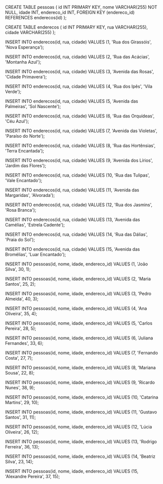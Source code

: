 CREATE TABLE pessoas (
    id INT PRIMARY KEY,
    nome VARCHAR(255) NOT NULL,
    idade INT,
    endereco_id INT,
    FOREIGN KEY (endereco_id) REFERENCES enderecos(id)
);

CREATE TABLE enderecos (
    id INT PRIMARY KEY,
    rua VARCHAR(255),
    cidade VARCHAR(255)
);

INSERT INTO enderecos(id, rua, cidade) VALUES (1, 'Rua dos Girassóis', 'Nova Esperança');

INSERT INTO enderecos(id, rua, cidade) VALUES (2, 'Rua das Acácias', 'Montanha Azul');

INSERT INTO enderecos(id, rua, cidade) VALUES (3, 'Avenida das Rosas', 'Cidade Primavera');

INSERT INTO enderecos(id, rua, cidade) VALUES (4, 'Rua dos Ipês', 'Vila Verde');

INSERT INTO enderecos(id, rua, cidade) VALUES (5, 'Avenida das Palmeiras', 'Sol Nascente');

INSERT INTO enderecos(id, rua, cidade) VALUES (6, 'Rua das Orquídeas', 'Céu Azul');

INSERT INTO enderecos(id, rua, cidade) VALUES (7, 'Avenida das Violetas', 'Paraíso do Norte');

INSERT INTO enderecos(id, rua, cidade) VALUES (8, 'Rua das Hortênsias', 'Terra Encantada');

INSERT INTO enderecos(id, rua, cidade) VALUES (9, 'Avenida dos Lírios', 'Jardim das Flores');

INSERT INTO enderecos(id, rua, cidade) VALUES (10, 'Rua das Tulipas', 'Vale Encantado');

INSERT INTO enderecos(id, rua, cidade) VALUES (11, 'Avenida das Margaridas', 'Alvorada');

INSERT INTO enderecos(id, rua, cidade) VALUES (12, 'Rua dos Jasmins', 'Rosa Branca');

INSERT INTO enderecos(id, rua, cidade) VALUES (13, 'Avenida das Camélias', 'Estrela Cadente');

INSERT INTO enderecos(id, rua, cidade) VALUES (14, 'Rua das Dálias', 'Praia do Sol');

INSERT INTO enderecos(id, rua, cidade) VALUES (15, 'Avenida das Bromélias', 'Luar Encantado');

INSERT INTO pessoas(id, nome, idade, endereco_id) VALUES (1, 'João Silva', 30, 1);

INSERT INTO pessoas(id, nome, idade, endereco_id) VALUES (2, 'Maria Santos', 25, 2);

INSERT INTO pessoas(id, nome, idade, endereco_id) VALUES (3, 'Pedro Almeida', 40, 3);

INSERT INTO pessoas(id, nome, idade, endereco_id) VALUES (4, 'Ana Oliveira', 35, 4);

INSERT INTO pessoas(id, nome, idade, endereco_id) VALUES (5, 'Carlos Pereira', 28, 5);

INSERT INTO pessoas(id, nome, idade, endereco_id) VALUES (6, 'Juliana Fernandes', 33, 6);

INSERT INTO pessoas(id, nome, idade, endereco_id) VALUES (7, 'Fernando Costa', 27, 7);

INSERT INTO pessoas(id, nome, idade, endereco_id) VALUES (8, 'Mariana Sousa', 22, 8);

INSERT INTO pessoas(id, nome, idade, endereco_id) VALUES (9, 'Ricardo Nunes', 38, 9);

INSERT INTO pessoas(id, nome, idade, endereco_id) VALUES (10, 'Catarina Martins', 29, 10);

INSERT INTO pessoas(id, nome, idade, endereco_id) VALUES (11, 'Gustavo Santos', 31, 11);

INSERT INTO pessoas(id, nome, idade, endereco_id) VALUES (12, 'Lúcia Oliveira', 26, 12);

INSERT INTO pessoas(id, nome, idade, endereco_id) VALUES (13, 'Rodrigo Ferreira', 36, 13);

INSERT INTO pessoas(id, nome, idade, endereco_id) VALUES (14, 'Beatriz Silva', 23, 14);

INSERT INTO pessoas(id, nome, idade, endereco_id) VALUES (15, 'Alexandre Pereira', 37, 15);
